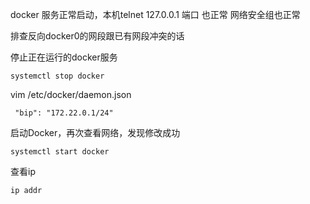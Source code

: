 docker 服务正常启动，本机telnet 127.0.0.1  端口 也正常
网络安全组也正常


排查反向docker0的网段跟已有网段冲突的话


停止正在运行的docker服务
```
systemctl stop docker
```

vim /etc/docker/daemon.json
```
 "bip": "172.22.0.1/24"
```

启动Docker，再次查看网络，发现修改成功
```
systemctl start docker
```

查看ip
```
ip addr
```